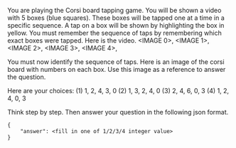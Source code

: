 You are playing the Corsi board tapping game. You will be shown a video with 5 boxes (blue squares). These boxes will be tapped one at a time in a specific sequence. A tap on a box will be shown by highlighting the box in yellow. You must remember the sequence of taps by remembering which exact boxes were tapped. Here is the video.
<IMAGE 0>,
<IMAGE 1>,
<IMAGE 2>,
<IMAGE 3>,
<IMAGE 4>,

You must now identify the sequence of taps. Here is an image of the corsi board with numbers on each box. Use this image as a reference to answer the question.
<IMAGE WITH NUMBERS ON BOXES> 

Here are your choices: 
(1) 1, 2, 4, 3, 0
(2) 1, 3, 2, 4, 0
(3) 2, 4, 6, 0, 3 
(4) 1, 2, 4, 0, 3 

Think step by step. Then answer your question in the following json format.

```
{
    "answer": <fill in one of 1/2/3/4 integer value>
}
```

